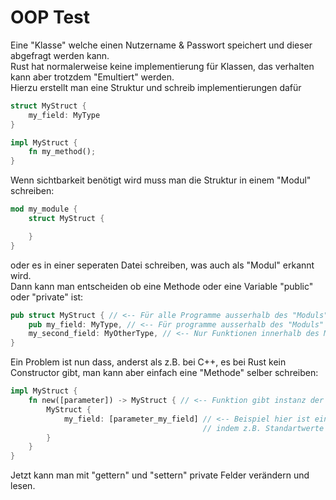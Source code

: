 # OOP Test
Eine "Klasse" welche einen Nutzername & Passwort speichert und dieser abgefragt werden kann.  
Rust hat normalerweise keine implementierung für Klassen, das verhalten kann aber trotzdem "Emultiert" werden.  
Hierzu erstellt man eine Struktur und schreib implementierungen dafür
```Rust
struct MyStruct {
    my_field: MyType
}

impl MyStruct {
    fn my_method();
}
```

Wenn sichtbarkeit benötigt wird muss man die Struktur in einem "Modul" schreiben:
```Rust
mod my_module {
    struct MyStruct {

    }
}
```

oder es in einer seperaten Datei schreiben, was auch als "Modul" erkannt wird.  
Dann kann man entscheiden ob eine Methode oder eine Variable "public" oder "private" ist:
```Rust
pub struct MyStruct { // <-- Für alle Programme ausserhalb des "Moduls" sichtbar wenn das Modul importiert wird
    pub my_field: MyType, // <-- Für programme ausserhalb des "Moduls" sichtbar
    my_second_field: MyOtherType, // <-- Nur Funktionen innerhalb des Moduls haben zugriff auf die Variable
}
```
Ein Problem ist nun dass, anderst als z.B. bei C++, es bei Rust kein Constructor gibt, man kann aber einfach eine "Methode" selber schreiben: 
```Rust
impl MyStruct {
    fn new([parameter]) -> MyStruct { // <-- Funktion gibt instanz der Struktur zurück
        MyStruct {
            my_field: [parameter_my_field] // <-- Beispiel hier ist ein Konstruktor, die Funktion kann aber auch ohne Parameter funktionieren,
                                           // indem z.B. Standartwerte benutzt werden
        }
    }
}
```
Jetzt kann man mit "gettern" und "settern" private Felder verändern und lesen.
